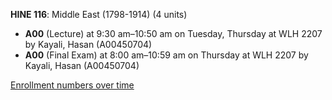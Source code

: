 **HINE 116**: Middle East (1798-1914) (4 units)

- **A00** (Lecture) at 9:30 am–10:50 am on Tuesday, Thursday at WLH 2207 by Kayali, Hasan (A00450704)
- **A00** (Final Exam) at 8:00 am–10:59 am on Thursday at WLH 2207 by Kayali, Hasan (A00450704)

[Enrollment numbers over time](./HINE116.tsv)

